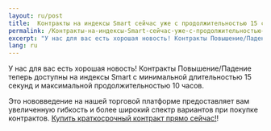 ```yaml
---
layout: ru/post
title:  Контракты на индексы Smart сейчас уже с продолжительностью 15 секунд
permalink: /Контракты-на-индексы-Smart-сейчас-уже-с-продолжительностью-15-секунд/
excerpt: "У нас для вас есть хорошая новость! Контракты Повышение/Падение теперь доступны на индексы Smart с минимальной длительностью 15 секунд и максимальной продолжительностью 10 часов."
lang: ru
---
```


У нас для вас есть хорошая новость! Контракты Повышение/Падение теперь доступны на индексы Smart с минимальной длительностью 15 секунд и максимальной продолжительностью 10 часов.

Это нововведение на нашей торговой платформе предоставляет вам увеличенную гибкость и более широкий спектр вариантов при покупке контрактов. [Купить краткосрочный контракт прямо сейчас!](https://www.binary.com/c/trade.cgi?market=smarties&time=15s&form_name=risefall&expiry_type=duration&amount_type=payout&H=S0P&currency=USD&underlying_symbol=WLDGBP&amount=100&date_start=now&type=FLASHU&l=RU&utm_medium=social&utm_source=blog&utm_content=whatsnew)!
